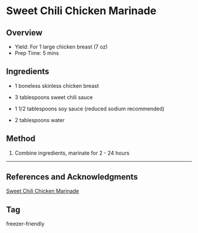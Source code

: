 # Sweet Chili Chicken Marinade

## Overview

- Yield: For 1 large chicken breast (7 oz)
- Prep Time: 5 mins

## Ingredients

- 1 boneless skinless chicken breast

- 3 tablespoons sweet chili sauce

- 1 1/2 tablespoons soy sauce (reduced sodium recommended)

- 2 tablespoons water

## Method

1. Combine ingredients, marinate for 2 - 24 hours
---

## References and Acknowledgments

[Sweet Chili Chicken Marinade](https://sweetpeasandsaffron.com/7-chicken-marinade-recipes-freezer-friendly/#wprm-recipe-container-18563)

## Tag
freezer-friendly
